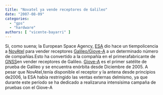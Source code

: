 ```yaml
---
title: "Novatel ya vende receptores de Galileo"
date: "2007-08-09"
categories: 
  - "gps"
  - "hardware"
authors: [ "vicente-bayarri" ]
---
```


Si, como suena; la European Space Agency, [ESA](http://www.esa.int) dio hace un tiempolicencia a [NovAtel](%5C%5Cwww.novatel.com) para vender receptores [Galileo/Giove-A](http://www.novatel.com/products/15a_receiver.htm) a un determinado número de compañías.Esto ha convertido a la compañía en el primerafabricante de [GNSS](http://es.wikipedia.org/wiki/Sistema_Global_de_Navegaci%C3%B3n_por_Sat%C3%A9lite)en vender receptores de Galileo. [Giove-A](http://es.wikipedia.org/wiki/GIOVE-A) es el primer satélite de prueba de Galileo y se encuentra enórbita desde Diciembre de 2005. A pesar que NovAtel,tenía disponible el receptor y la antena desde principios de2006, la ESA había restringido las ventas externas delmismo, ya que durante este período se ha dedicado a realizaruna intensísima campaña de pruebas con el Giove-A
